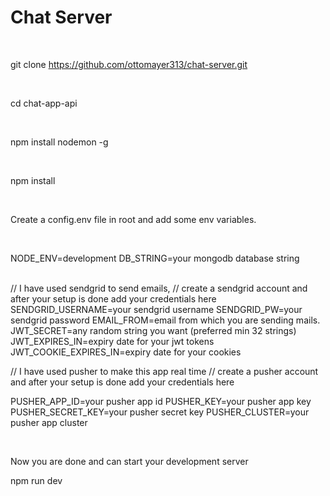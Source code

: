 <!-- intro -->
<h1>Chat Server</h1>

<br/>

git clone https://github.com/ottomayer313/chat-server.git

<br/>

cd chat-app-api

<br/>

npm install nodemon -g

<br/>

npm install

<br/>

Create a config.env file in root and add some env variables.

<br/>

NODE_ENV=development
DB_STRING=your mongodb database string

<br/>
// I have used sendgrid to send emails,
// create a sendgrid account and after your setup is done add your credentials here

<br/>
SENDGRID_USERNAME=your sendgrid username
SENDGRID_PW=your sendgrid password
EMAIL_FROM=email from which you are sending mails.

<br/>
JWT_SECRET=any random string you want (preferred min 32 strings)
JWT_EXPIRES_IN=expiry date for your jwt tokens
JWT_COOKIE_EXPIRES_IN=expiry date for your cookies

// I have used pusher to make this app real time
// create a pusher account and after your setup is done add your credentials here

PUSHER_APP_ID=your pusher app id
PUSHER_KEY=your pusher app key
PUSHER_SECRET_KEY=your pusher secret key
PUSHER_CLUSTER=your pusher app cluster

<br>

Now you are done and can start your development server

npm run dev

